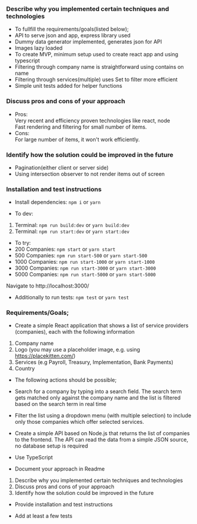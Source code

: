### Describe why you implemented certain techniques and technologies

- To fullfill the requirements/goals(listed below);
- API to serve json and app, express library used
- Dummy data generator implemented, generates json for API
- Images lazy loaded
- To create MVP, minimum setup used to create react app and using typescript
- Filtering through company name is straightforward using contains on name
- Filtering through services(multiple) uses Set to filter more efficient
- Simple unit tests added for helper functions

### Discuss pros and cons of your approach

- Pros:
  <br />
  Very recent and efficiency proven technologies like react, node
  <br />
  Fast rendering and filtering for small number of items.
- Cons:
  <br />
  For large number of items, it won't work efficiently.

### Identify how the solution could be improved in the future

- Pagination(either client or server side)
- Using intersection observer to not render items out of screen

### Installation and test instructions

- Install dependencies: `npm i` or `yarn`

- To dev:

1. Terminal: `npm run build:dev` or `yarn build:dev`
2. Terminal: `npm run start:dev` or `yarn start:dev`

- To try:
- 200 Companies: `npm start` or `yarn start`
- 500 Companies: `npm run start-500` or `yarn start-500`
- 1000 Companies: `npm run start-1000` or `yarn start-1000`
- 3000 Companies: `npm run start-3000` or `yarn start-3000`
- 5000 Companies: `npm run start-5000` or `yarn start-5000`

Navigate to http://localhost:3000/

- Additionally to run tests: `npm test` or `yarn test`

### Requirements/Goals;

- Create a simple React application that shows a list of service providers (companies), each with the following information

1. Company name
2. Logo (you may use a placeholder image, e.g. using https://placekitten.com/)
3. Services (e.g Payroll, Treasury, Implementation, Bank Payments)
4. Country

- The following actions should be possible;

- Search for a company by typing into a search field. The search term gets
  matched only against the company name and the list is filtered based on the
  search term in real time

- Filter the list using a dropdown menu (with multiple selection) to include only
  those companies which offer selected services.

- Create a simple API based on Node.js that returns the list of companies to the frontend. The API
  can read the data from a simple JSON source, no database setup is required

- Use TypeScript

- Document your approach in Readme

1. Describe why you implemented certain techniques and technologies
2. Discuss pros and cons of your approach
3. Identify how the solution could be improved in the future

- Provide installation and test instructions

- Add at least a few tests
